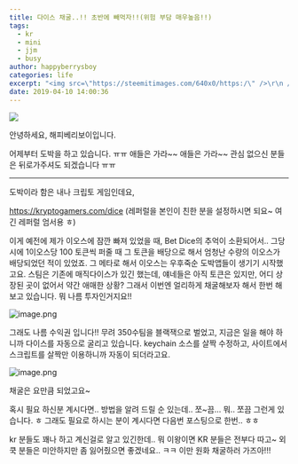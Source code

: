 ```yaml
---
title: 다이스 채굴..!! 초반에 빼먹자!!(위험 부담 매우높음!!)
tags:
  - kr
  - mini
  - jjm
  - busy
author: happyberrysboy
categories: life
excerpt: "<img src=\"https://steemitimages.com/640x0/https:/\" />\r\n /cdn.steemitimages.com/DQmU8hwnAWm29BmczzrLHGfxPhDsUyr8VQwF8UiFdRrFgjY/％EC％83％88％20％ED％8C％8C％EC％9D％BC％202019-02-27％2017.53.44_2.jpg)  안녕하세요, 해피베리보이입니다.  어제부터 도박을 하고 있습니다. ㅠㅠ  애들은 가라~~ 애들은 가라~~ 관심 없으신....."
date: 2019-04-10 14:00:36
---
```



![](https://steemitimages.com/640x0/https://cdn.steemitimages.com/DQmU8hwnAWm29BmczzrLHGfxPhDsUyr8VQwF8UiFdRrFgjY/％EC％83％88％20％ED％8C％8C％EC％9D％BC％202019-02-27％2017.53.44_2.jpg)

안녕하세요, 해피베리보이입니다.

어제부터 도박을 하고 있습니다. ㅠㅠ 
애들은 가라~~ 애들은 가라~~
관심 없으신 분들은 뒤로가주셔도 되겠습니다 ㅠㅠ

___

도박이라 함은 내나 크립토 게임인데요,

https://kryptogamers.com/dice
(레퍼럴을 본인이 친한 분을 설정하시면 되요~ 여긴 레퍼럴 엄서용 ㅎ)

이게 예전에 제가 이오스에 잠깐 빠져 있었을 때, Bet Dice의 추억이 소환되어서.. 
그당시에 1이오스당 100 토큰씩 퍼줄 때 그 토큰을 배당으로 해서 엄청난 수량의 이오스가 배당되었던 적이 있었죠.
그 메타로 해서 이오스는 우후죽순 도박앱들이 생기기 시작했고요.
스팀은 기존에 매직다이스가 있긴 했는데, 얘네들은 아직 토큰은 있지만, 어디 상장된 곳이 없어서 약간 애매한 상황?
그래서 이번엔 얼리하게 채굴해보자 해서 한번 해보고 있습니다. 뭐 나름 투자인거지요!!

![image.png](https://ipfs.busy.org/ipfs/QmQposQhEqe9nt9Dsd2fZwGuHBMBm5X7bTxikYq8QENbjV)

그래도 나름 수익권 입니다!! 무려 350수팀을 블랙잭으로 벌었고, 지금은 일을 해야 하니까 다이스를 자동으로 굴리고 있습니다.
keychain 소스를 살짝 수정하고, 사이트에서 스크립트를 살짝만 이용하니까 자동이 되더라고요. 

![image.png](https://ipfs.busy.org/ipfs/QmV2UQvj14qMqSBfrnWfDm6d3ZhqTm61JpSTK4i8bprfjT)

채굴은 요만큼 되었고요~

혹시 필요 하신분 계시다면.. 방법을 알려 드릴 순 있는데.. 쪼~끔... 뭐.. 쪼끔 그런게 있습니다. ㅎ
그래도 필요로 하시는 분이 계시다면 다음번 포스팅으로 한번.. ㅎㅎ

kr 분들도 꽤나 하고 계신걸로 알고 있긴한데.. 뭐 이왕이면 KR 분들은 전부다 따고~ 외쿡 분들은 미안하지만 좀 잃어줬으면 좋겠네요.. ㅋㅋ
이만 원화 채굴하러 가즈아!!!